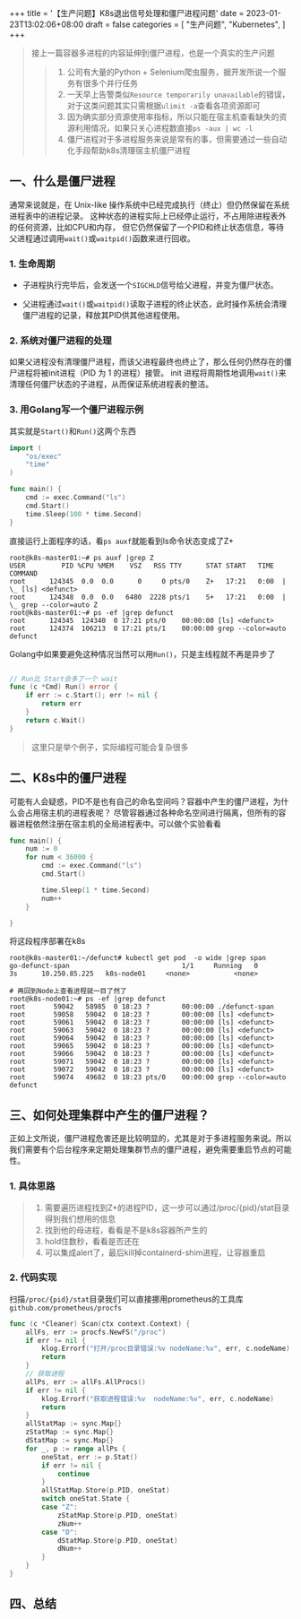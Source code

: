 +++
title = '【生产问题】K8s退出信号处理和僵尸进程问题'
date = 2023-01-23T13:02:06+08:00
draft = false
categories = [
    "生产问题",
    "Kubernetes",
]
+++

> 接上一篇容器多进程的内容延伸到僵尸进程，也是一个真实的生产问题
> 
>> 1. 公司有大量的Python + Selenium爬虫服务，据开发所说一个服务有很多个并行任务
>> 2. 一天早上告警类似`Resource temporarily unavailable`的错误，对于这类问题其实只需根据`ulimit -a`查看各项资源即可
>> 3. 因为确实部分资源使用率指标，所以只能在宿主机查看缺失的资源利用情况，如果只关心进程数直接`ps -aux | wc -l`
>> 4. 僵尸进程对于多进程服务来说是常有的事，但需要通过一些自动化手段帮助k8s清理宿主机僵尸进程

## 一、什么是僵尸进程

通常来说就是，在 Unix-like 操作系统中已经完成执行（终止）但仍然保留在系统进程表中的进程记录。
这种状态的进程实际上已经停止运行，不占用除进程表外的任何资源，比如CPU和内存，
但它仍然保留了一个PID和终止状态信息，等待父进程通过调用`wait()`或`waitpid()`函数来进行回收。

### 1. 生命周期

- 子进程执行完毕后，会发送一个`SIGCHLD`信号给父进程，并变为僵尸状态。

- 父进程通过`wait()`或`waitpid()`读取子进程的终止状态，此时操作系统会清理僵尸进程的记录，释放其PID供其他进程使用。

<!--more-->

### 2. 系统对僵尸进程的处理

如果父进程没有清理僵尸进程，而该父进程最终也终止了，那么任何仍然存在的僵尸进程将被init进程（PID 为 1 的进程）接管。
init 进程将周期性地调用`wait()`来清理任何僵尸状态的子进程，从而保证系统进程表的整洁。

### 3. 用Golang写一个僵尸进程示例

其实就是`Start()`和`Run()`这两个东西

```go
import (
	"os/exec"
	"time"
)

func main() {
	cmd := exec.Command("ls")
	cmd.Start()
	time.Sleep(100 * time.Second)
}
```

直接运行上面程序的话，看`ps auxf`就能看到ls命令状态变成了Z+
```shell
root@k8s-master01:~# ps auxf |grep Z
USER         PID %CPU %MEM    VSZ   RSS TTY      STAT START   TIME COMMAND
root      124345  0.0  0.0      0     0 pts/0    Z+   17:21   0:00  |               \_ [ls] <defunct>
root      124348  0.0  0.0   6480  2228 pts/1    S+   17:21   0:00  |       \_ grep --color=auto Z
root@k8s-master01:~# ps -ef |grep defunct
root      124345  124340  0 17:21 pts/0    00:00:00 [ls] <defunct>
root      124374  106213  0 17:21 pts/1    00:00:00 grep --color=auto defunct
```

Golang中如果要避免这种情况当然可以用`Run()`，只是主线程就不再是异步了
```go

// Run比 Start会多了一个 wait
func (c *Cmd) Run() error {
    if err := c.Start(); err != nil {
        return err
    }
    return c.Wait()
}
```
> 这里只是举个例子，实际编程可能会复杂很多

## 二、K8s中的僵尸进程

可能有人会疑惑，PID不是也有自己的命名空间吗？容器中产生的僵尸进程，为什么会占用宿主机的进程表呢？
尽管容器通过各种命名空间进行隔离，但所有的容器进程依然注册在宿主机的全局进程表中。可以做个实验看看

```go
func main() {
	num := 0
	for num < 36000 {
		cmd := exec.Command("ls")
		cmd.Start()

		time.Sleep(1 * time.Second)
		num++
	}

}
```
将这段程序部署在k8s
```shell
root@k8s-master01:~/defunct# kubectl get pod  -o wide |grep span
go-defunct-span                            1/1     Running   0             3s      10.250.85.225   k8s-node01     <none>           <none>

# 再回到Node上查看进程就一目了然了
root@k8s-node01:~# ps -ef |grep defunct
root       59042   58985  0 18:23 ?        00:00:00 ./defunct-span
root       59058   59042  0 18:23 ?        00:00:00 [ls] <defunct>
root       59061   59042  0 18:23 ?        00:00:00 [ls] <defunct>
root       59063   59042  0 18:23 ?        00:00:00 [ls] <defunct>
root       59064   59042  0 18:23 ?        00:00:00 [ls] <defunct>
root       59065   59042  0 18:23 ?        00:00:00 [ls] <defunct>
root       59066   59042  0 18:23 ?        00:00:00 [ls] <defunct>
root       59071   59042  0 18:23 ?        00:00:00 [ls] <defunct>
root       59072   59042  0 18:23 ?        00:00:00 [ls] <defunct>
root       59074   49682  0 18:23 pts/0    00:00:00 grep --color=auto defunct
```


## 三、如何处理集群中产生的僵尸进程？

正如上文所说，僵尸进程危害还是比较明显的，尤其是对于多进程服务来说。所以我们需要有个后台程序来定期处理集群节点的僵尸进程，避免需要重启节点的可能性。

### 1. 具体思路

> 1. 需要遍历进程找到Z+的进程PID，这一步可以通过/proc/{pid}/stat目录得到我们想用的信息
> 2. 找到他的母进程，看看是不是k8s容器所产生的
> 3. hold住数秒，看看是否还在
> 4. 可以集成alert了，最后kill掉containerd-shim进程，让容器重启

### 2. 代码实现

扫描`/proc/{pid}/stat`目录我们可以直接挪用prometheus的工具库`github.com/prometheus/procfs`
```go
func (c *Cleaner) Scan(ctx context.Context) {
    allFs, err := procfs.NewFS("/proc")
    if err != nil {
        klog.Errorf("打开/proc目录错误:%v nodeName:%v", err, c.nodeName)
        return
    }
    // 获取进程
    allPs, err := allFs.AllProcs()
    if err != nil {
        klog.Errorf("获取进程错误:%v  nodeName:%v", err, c.nodeName)
        return
    }
    allStatMap := sync.Map{}
    zStatMap := sync.Map{}
    dStatMap := sync.Map{}
    for _, p := range allPs {
        oneStat, err := p.Stat()
        if err != nil {
			continue
        }
        allStatMap.Store(p.PID, oneStat)
        switch oneStat.State {
        case "Z":
            zStatMap.Store(p.PID, oneStat)
            zNum++
        case "D":
            dStatMap.Store(p.PID, oneStat)
            dNum++
        }
    }
}
```

## 四、总结

> 